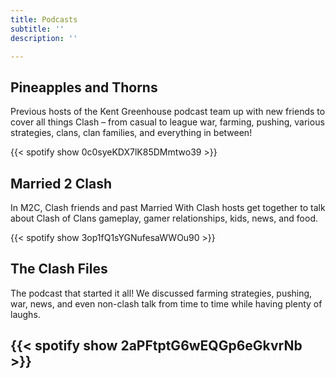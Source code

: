 ```yaml
---
title: Podcasts
subtitle: ''
description: ''

---
```

## Pineapples and Thorns

Previous hosts of the Kent Greenhouse podcast team up with new friends to cover all things Clash – from casual to league war, farming, pushing, various strategies, clans, clan families, and everything in between!

{{< spotify show 0c0syeKDX7lK85DMmtwo39 >}}
## Married 2 Clash

In M2C, Clash friends and past Married With Clash hosts get together to talk about Clash of Clans gameplay, gamer relationships, kids, news, and food. 

{{< spotify show 3op1fQ1sYGNufesaWWOu90 >}}
## The Clash Files

The podcast that started it all! We discussed farming strategies, pushing, war, news, and even non-clash talk from time to time while having plenty of laughs. 

{{< spotify show 2aPFtptG6wEQGp6eGkvrNb >}}
---
